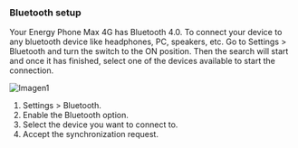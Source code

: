 ### Bluetooth setup

Your Energy Phone Max 4G has Bluetooth 4.0. To connect your device to any bluetooth device like headphones, PC, speakers, etc.  Go to Settings > Bluetooth and turn the switch to the ON position. Then the search will start and once it has finished, select one of the devices available to start the connection.

![Imagen1](http://static.energysistem.com/images/manuals/42235/561caf5c63b4d.jpg)

1. Settings > Bluetooth.
2. Enable the Bluetooth option.
3. Select the device you want to connect to.
4. Accept the synchronization request.
